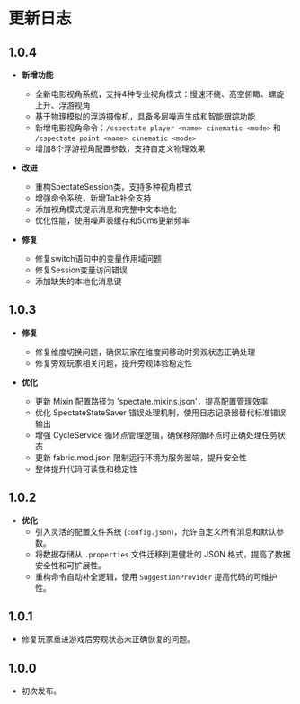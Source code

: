 # 更新日志

## 1.0.4
- **新增功能**
  - 全新电影视角系统，支持4种专业视角模式：慢速环绕、高空俯瞰、螺旋上升、浮游视角
  - 基于物理模拟的浮游摄像机，具备多层噪声生成和智能跟踪功能
  - 新增电影视角命令：`/cspectate player <name> cinematic <mode>` 和 `/cspectate point <name> cinematic <mode>`
  - 增加8个浮游视角配置参数，支持自定义物理效果

- **改进**
  - 重构SpectateSession类，支持多种视角模式
  - 增强命令系统，新增Tab补全支持
  - 添加视角模式提示消息和完整中文本地化
  - 优化性能，使用噪声表缓存和50ms更新频率

- **修复**
  - 修复switch语句中的变量作用域问题
  - 修复Session变量访问错误
  - 添加缺失的本地化消息键

## 1.0.3
- **修复**
  - 修复维度切换问题，确保玩家在维度间移动时旁观状态正确处理
  - 修复旁观玩家相关问题，提升旁观体验稳定性

- **优化**
  - 更新 Mixin 配置路径为 'spectate.mixins.json'，提高配置管理效率
  - 优化 SpectateStateSaver 错误处理机制，使用日志记录器替代标准错误输出
  - 增强 CycleService 循环点管理逻辑，确保移除循环点时正确处理任务状态
  - 更新 fabric.mod.json 限制运行环境为服务器端，提升安全性
  - 整体提升代码可读性和稳定性

## 1.0.2
- **优化**
  - 引入灵活的配置文件系统 (`config.json`)，允许自定义所有消息和默认参数。
  - 将数据存储从 `.properties` 文件迁移到更健壮的 JSON 格式，提高了数据安全性和可扩展性。
  - 重构命令自动补全逻辑，使用 `SuggestionProvider` 提高代码的可维护性。

## 1.0.1
- 修复玩家重进游戏后旁观状态未正确恢复的问题。

## 1.0.0
- 初次发布。
